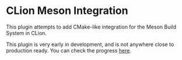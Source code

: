 # CLion Meson Integration
This plugin attempts to add CMake-like integration for the Meson Build
System in CLion.

This plugin is very early in development, and is not anywhere close to
production ready. You can check the progress
[here](https://github.com/NonNullDinu/CLionMesonIntegration/wiki/projects/1).